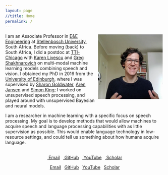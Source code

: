 ```yaml
---
layout: page
//title: Home
permalink: /
---
```


<!-- <img style="float:right;margin-top:-10px;margin-left:10px;" src="images/herman3.jpg" alt="Mugshot"> -->
<!-- <img style="float:right;margin-left:10px;height:190px;margin-top:3px;margin-right:5px" src="images/herman_scaled_rounded.jpg" alt="Mugshot"> -->
<!-- <img style="float:right;margin-left:10px;height:190px;margin-top:3px;margin-right:5px" src="images/herman3.png" alt="Mugshot"> -->
<img style="float:right;margin-left:10px;width:205px;margin-top:3px;margin-right:5px" src="images/herman3.png" alt="Mugshot">

I am an Associate Professor in [E&E Engineering](http://www.ee.sun.ac.za/) at [Stellenbosch University](http://www.sun.ac.za/), South Africa. Before moving (back) to South Africa, I did a postdoc at [TTI-Chicago](http://www.ttic.edu/) with [Karen Livescu](http://ttic.uchicago.edu/~klivescu/) and [Greg Shakhnarovich](http://ttic.uchicago.edu/~gregory/) on multi-modal machine learning models combining speech and vision. I obtained my PhD in 2016 from the [University of Edinburgh](http://web.inf.ed.ac.uk/ilcc), where I was supervised by [Sharon Goldwater](http://homepages.inf.ed.ac.uk/sgwater/), [Aren Jansen](https://sites.google.com/view/ajansen-pubs) and [Simon King](http://homepages.inf.ed.ac.uk/simonk/); I worked on unsupervised speech processing, and played around with unsupervised Bayesian and neural models.

I am a researcher in machine learning with a specific focus on speech processing. My goal is to develop methods that would allow machines to acquire speech and language processing capabilities with as little supervision as possible. This would enable language technology in low-resource settings, and could tell us something about how humans acquire language.

<!-- I work on methods that would allow machines to acquire speech and language processing capabilities with as little supervision as possible. This would enable language technology in low-resourced settings, and could tell us something about how humans acquire language. -->

<!-- My main research interests are in machine learning, speech and language processing, and computer vision. I am particularly interested in machine learning methods that can learn from small amounts of labelled data, and in unsupervised methods that can learn directly from raw unlabelled data. Can an algorithm find meaningful units and structures in a corpus of speech audio, with only minimal guidance? How much supervision is required to build a useful speech processing or computer vision system? These questions are central when building language, speech and vision systems in low- and zero-resource settings. -->

<br />

<div style="text-align:center">
<a href="m&#x61;&#105;l&#x74;&#111;:{{ site.email }}"><i class="far fa-envelope" aria-hidden="true"></i>&nbsp;Email</a>&ensp;
<a href="https://github.com/{{ site.github_username }}"><i class="fab fa-github" aria-hidden="true"></i>&nbsp;GitHub</a>&ensp; 
<a href="https://www.youtube.com/c/HermanKamperML"><i class="fab fa-youtube"></i>&nbsp;YouTube</a>&ensp; 
<a href="{{ site.google_scholar }}"><i class="fas fa-fw fa-graduation-cap" aria-hidden="true"></i>&nbsp;Scholar</a>
</div>

<div style="text-align:center">

<a href="m&#x61;&#105;l&#x74;&#111;:{{ site.email }}"><i class="far fa-envelope" aria-hidden="true"></i> Email</a>&ensp;
<a href="https://github.com/{{ site.github_username }}"><i class="fab fa-github" aria-hidden="true"></i> GitHub</a>&ensp; 
<a href="https://www.youtube.com/c/HermanKamperML"><i class="fab fa-youtube" aria-hidden="true"></i> YouTube</a>&ensp; 
<a href="{{ site.google_scholar }}"><i class="fas fa-fw fa-graduation-cap" aria-hidden="true"></i> Scholar</a>

<!-- <a href="{{ site.google_scholar }}"><i class="fab fa-google" aria-hidden="true"></i> Scholar</a> -->
<!-- <a href="m&#x61;&#105;l&#x74;&#111;:{{ site.email }}"><i class="fa fa-envelope-o" aria-hidden="true"></i> Email</a>&ensp; -->
<!-- <a href="https://github.com/{{ site.github_username }}"><i class="fa fa-github" aria-hidden="true"></i> GitHub</a>&ensp; -->
<!-- <a href="{{ site.google_scholar }}"><i class="fa fa-google" aria-hidden="true"></i> Scholar</a> -->

</div>


<div style="text-align:center">
<a href="m&#x61;&#105;l&#x74;&#111;:{{ site.email }}"><i class="far fa-envelope fa-2xl" aria-hidden="true" ></i></a>&ensp;
<a href="https://github.com/{{ site.github_username }}"><i class="fab fa-github fa-2xl" aria-hidden="true" ></i></a>&ensp; 
<a href="https://www.youtube.com/c/HermanKamperML"><i class="fab fa-youtube fa-2xl" aria-hidden="true" fa-2xl></i></a>&ensp; 
<a href="{{ site.google_scholar }}"><i class="fas fa-fw fa-graduation-capfa-2xl " aria-hidden="true" ></i></a>
</div>
